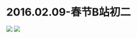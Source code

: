 # 2016.02.09-春节B站初二
![](https://bilicoverimg.github.io/2016/2016.02.09-春节B站初二.png)
![](https://bilicoverimg.github.io/2016/2016.02.09-春节初二（平板截图）.jpg)
